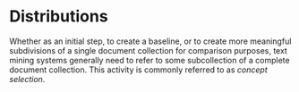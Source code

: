 # Distributions

Whether as an initial step, to create a baseline, or to create more meaningful subdivisions of a single document collection for comparison purposes, text mining systems generally need to refer to some subcollection of a complete document collection. This activity is commonly referred to as *concept selection*. 



